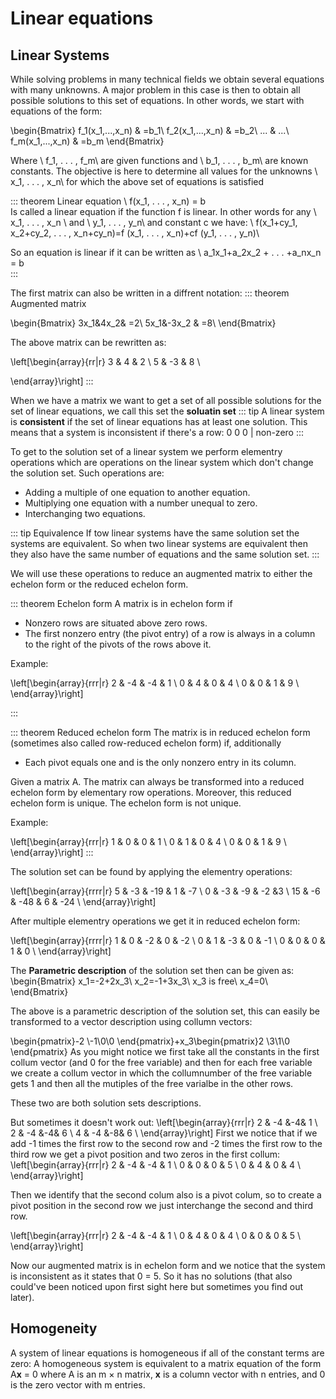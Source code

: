 # Linear equations

## Linear Systems

While solving problems in many technical fields we obtain several equations
with many unknowns. A major problem in this case is then to obtain all
possible solutions to this set of equations. In other words, we start with
equations of the form:

\begin{Bmatrix}
f_1(x_1,...,x_n) & =b_1\\
f_2(x_1,...,x_n) & =b_2\\
... & ...\\
f_m(x_1,...,x_n) & =b_m
\end{Bmatrix}

Where \ f_1, . . . , f_m\ are given functions and \ b_1, . . . , b_m\ are known constants. The objective is here to determine all values for the unknowns \ x_1, . . . , x_n\ for which the above set of equations is satisfied

::: theorem Linear equation
\ f(x_1, . . . , x_n) = b\
Is called a linear equation if the function f is linear. In other words for any \ x_1, . . . , x_n \ and \ y_1, . . . , y_n\ and constant c we have:
\ f(x_1+cy_1, x_2+cy_2, . . . , x_n+cy_n)=f (x_1, . . . , x_n)+cf (y_1, . . . , y_n)\

So an equation is linear if it can be written as \ a_1x_1+a_2x_2 + . . . +a_nx_n = b\
:::

The first matrix can also be written in a diffrent notation:
::: theorem Augmented matrix

\begin{Bmatrix}
3x_1&4x_2& =2\\
5x_1&-3x_2 & =8\\
\end{Bmatrix}

The above matrix can be rewritten as:

\left[\begin{array}{rr|r}
3 & 4 & 2 \\
5 & -3 & 8 \\

\end{array}\right]
:::

When we have a matrix we want to get a set of all possible solutions for the set of linear equations, we call this set the **soluatin set**
::: tip
A linear system is **consistent** if the set of linear equations has at least one solution.
This means that a system is inconsistent if there's a row: 0 0 0 | non-zero
:::

To get to the solution set of a linear system we perform elementry operations which are operations on the linear system which don't change the solution set. Such operations are:

- Adding a multiple of one equation to another equation.
- Multiplying one equation with a number unequal to zero.
- Interchanging two equations.

::: tip Equivalence
If tow linear systems have the same solution set the systems are equivalent. So when two linear systems are equivalent then they also have the same number of equations and the same solution set.
:::

We will use these operations to reduce an augmented matrix to either the echelon form or the reduced echelon form.

::: theorem Echelon form
A matrix is in echelon form if

- Nonzero rows are situated above zero rows.
- The first nonzero entry (the pivot entry) of a row is always in a column to the right of the pivots of the rows above it.

Example:

\left[\begin{array}{rrr|r}
2 & -4 & -4 & 1 \\
0 & 4 & 0 & 4 \\
0 & 0 & 1 & 9 \\
\end{array}\right]

:::

::: theorem Reduced echelon form
The matrix is in reduced echelon form (sometimes also called row-reduced echelon form) if, additionally

- Each pivot equals one and is the only nonzero entry in its column.

Given a matrix A. The matrix can always be transformed into a reduced echelon form by elementary row operations. Moreover, this reduced echelon form is unique. The echelon form is not unique.

Example:

\left[\begin{array}{rrr|r}
1 & 0 & 0 & 1 \\
0 & 1 & 0 & 4 \\
0 & 0 & 1 & 9 \\
\end{array}\right]
:::

The solution set can be found by applying the elementry operations:

\left[\begin{array}{rrrr|r}
5 & -3 & -19 & 1 & -7 \\
0 & -3 & -9 & -2 &3 \\
15 & -6 & -48 & 6 & -24 \\
\end{array}\right]

After multiple elementry operations we get it in reduced echelon form:

\left[\begin{array}{rrrr|r}
1 & 0 & -2 & 0 & -2 \\
0 & 1 & -3 & 0 & -1 \\
0 & 0 & 0 & 1 & 0 \\
\end{array}\right]

The **Parametric description** of the solution set then can be given as:
\begin{Bmatrix}
x_1=-2+2x_3\\
x_2=-1+3x_3\\
x_3 is free\\
x_4=0\\
\end{Bmatrix}

The above is a parametric description of the solution set, this can easily be transformed to a vector description using collumn vectors:

\begin{pmatrix}-2 \\-1\\0\\0 \end{pmatrix}+x_3\begin{pmatrix}2 \\3\\1\\0 \end{pmatrix}
As you might notice we first take all the constants in the first collum vector (and 0 for the free variable) and then for each free variable we create a collum vector in which the collumnumber of the free variable gets 1 and then all the mutiples of the free varialbe in the other rows.

These two are both solution sets descriptions. 

But sometimes it doesn't work out:
\left[\begin{array}{rrr|r}
2 & -4 &-4& 1 \\
2 & -4 &-4& 6 \\
4 & -4 &-8& 6 \\
\end{array}\right]
First we notice that if we add -1 times the first row to the second row and -2 times the first row to the third row we get a pivot position and two zeros in the first collum:
\left[\begin{array}{rrr|r}
2 & -4 & -4 & 1 \\
0 & 0 & 0 & 5 \\
0 & 4 & 0 & 4 \\
\end{array}\right]

Then we identify that the second colum also is a pivot colum, so to create a pivot position in the second row we just interchange the second and third row.

\left[\begin{array}{rrr|r}
2 & -4 & -4 & 1 \\
0 & 4 & 0 & 4 \\
0 & 0 & 0 & 5 \\
\end{array}\right]

Now our augmented matrix is in echelon form and we notice that the system is inconsistent as it states that 0 = 5. So it has no solutions (that also could've been noticed upon first sight here but sometimes you find out later).

## Homogeneity
A system of linear equations is homogeneous if all of the constant terms are zero: A homogeneous system is equivalent to a matrix equation of the form
A**x** = 0
 where A is an m × n matrix, **x** is a column vector with n entries, and 0 is the zero vector with m entries.